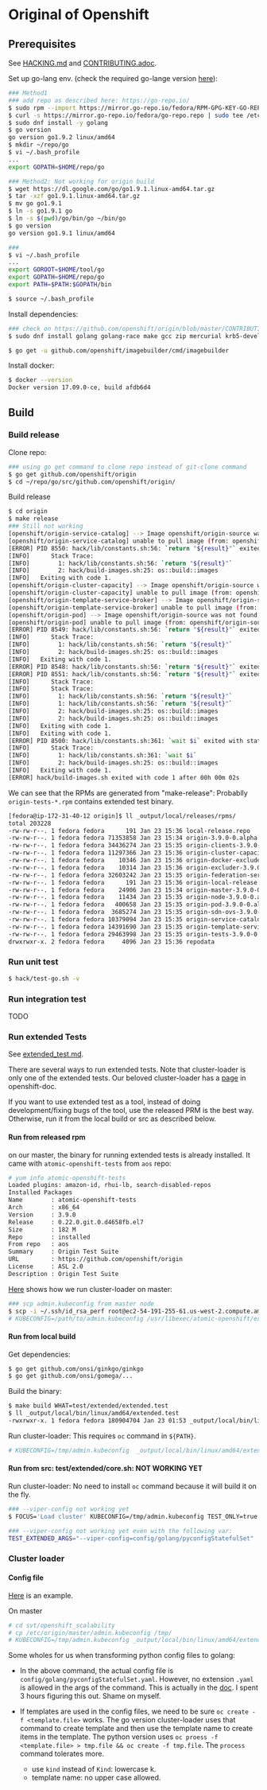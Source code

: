 # Original of Openshift

## Prerequisites
See [HACKING.md](https://github.com/openshift/origin/blob/master/HACKING.md) and [CONTRIBUTING.adoc](https://github.com/openshift/origin/blob/master/CONTRIBUTING.adoc).

Set up go-lang env. (check the required go-lange version [here](https://github.com/kubernetes/community/blob/master/contributors/devel/development.md#building-kubernetes-on-a-local-osshell-environment)):
```sh
### Method1
### add repo as described here: https://go-repo.io/
$ sudo rpm --import https://mirror.go-repo.io/fedora/RPM-GPG-KEY-GO-REPO
$ curl -s https://mirror.go-repo.io/fedora/go-repo.repo | sudo tee /etc/yum.repos.d/go-repo.repo
$ sudo dnf install -y golang
$ go version
go version go1.9.2 linux/amd64
$ mkdir ~/repo/go
$ vi ~/.bash_profile
...
export GOPATH=$HOME/repo/go

### Method2: Not working for origin build
$ wget https://dl.google.com/go/go1.9.1.linux-amd64.tar.gz
$ tar -xzf go1.9.1.linux-amd64.tar.gz 
$ mv go go1.9.1
$ ln -s go1.9.1 go
$ ln -s $(pwd)/go/bin/go ~/bin/go
$ go version
go version go1.9.1 linux/amd64

###
$ vi ~/.bash_profile
...
export GOROOT=$HOME/tool/go
export GOPATH=$HOME/repo/go
export PATH=$PATH:$GOPATH/bin

$ source ~/.bash_profile
```

Install dependencies:

```sh
### check on https://github.com/openshift/origin/blob/master/CONTRIBUTING.adoc
$ sudo dnf install golang golang-race make gcc zip mercurial krb5-devel bsdtar bc rsync bind-utils file jq tito createrepo openssl gpgme gpgme-devel libassuan libassuan-devel

$ go get -u github.com/openshift/imagebuilder/cmd/imagebuilder
```

Install docker:

```sh
$ docker --version 
Docker version 17.09.0-ce, build afdb6d4
```

## Build

### Build release

Clone repo:

```sh
### using go get command to clone repo instead of git-clone command
$ go get github.com/openshift/origin
$ cd ~/repo/go/src/github.com/openshift/origin/
```

Build release

```sh
$ cd origin
$ make release
### Still not working
[openshift/origin-service-catalog] --> Image openshift/origin-source was not found, pulling ...
[openshift/origin-service-catalog] unable to pull image (from: openshift/origin-source, tag: latest): API error (404): {"message":"pull access denied for openshift/origin-source, repository does not exist or may require 'docker login'"}
[ERROR] PID 8550: hack/lib/constants.sh:56: `return "${result}"` exited with status 1.
[INFO] 		Stack Trace: 
[INFO] 		  1: hack/lib/constants.sh:56: `return "${result}"`
[INFO] 		  2: hack/build-images.sh:25: os::build::images
[INFO]   Exiting with code 1.
[openshift/origin-cluster-capacity] --> Image openshift/origin-source was not found, pulling ...
[openshift/origin-cluster-capacity] unable to pull image (from: openshift/origin-source, tag: latest): API error (404): {"message":"pull access denied for openshift/origin-source, repository does not exist or may require 'docker login'"}
[openshift/origin-template-service-broker] --> Image openshift/origin-source was not found, pulling ...
[openshift/origin-template-service-broker] unable to pull image (from: openshift/origin-source, tag: latest): API error (404): {"message":"pull access denied for openshift/origin-source, repository does not exist or may require 'docker login'"}
[openshift/origin-pod] --> Image openshift/origin-source was not found, pulling ...
[openshift/origin-pod] unable to pull image (from: openshift/origin-source, tag: latest): API error (404): {"message":"pull access denied for openshift/origin-source, repository does not exist or may require 'docker login'"}
[ERROR] PID 8549: hack/lib/constants.sh:56: `return "${result}"` exited with status 1.
[INFO] 		Stack Trace: 
[INFO] 		  1: hack/lib/constants.sh:56: `return "${result}"`
[INFO] 		  2: hack/build-images.sh:25: os::build::images
[INFO]   Exiting with code 1.
[ERROR] PID 8548: hack/lib/constants.sh:56: `return "${result}"` exited with status 1.
[ERROR] PID 8551: hack/lib/constants.sh:56: `return "${result}"` exited with status 1.
[INFO] 		Stack Trace: 
[INFO] 		Stack Trace: 
[INFO] 		  1: hack/lib/constants.sh:56: `return "${result}"`
[INFO] 		  1: hack/lib/constants.sh:56: `return "${result}"`
[INFO] 		  2: hack/build-images.sh:25: os::build::images
[INFO] 		  2: hack/build-images.sh:25: os::build::images
[INFO]   Exiting with code 1.
[INFO]   Exiting with code 1.
[ERROR] PID 8500: hack/lib/constants.sh:361: `wait $i` exited with status 1.
[INFO] 		Stack Trace: 
[INFO] 		  1: hack/lib/constants.sh:361: `wait $i`
[INFO] 		  2: hack/build-images.sh:25: os::build::images
[INFO]   Exiting with code 1.
[ERROR] hack/build-images.sh exited with code 1 after 00h 00m 02s
```

We can see that the RPMs are generated from "make-release": Probablly `origin-tests-*.rpm` contains extended test binary.

```sh
[fedora@ip-172-31-40-12 origin]$ ll _output/local/releases/rpms/
total 203228
-rw-rw-r--. 1 fedora fedora      191 Jan 23 15:36 local-release.repo
-rw-rw-r--. 1 fedora fedora 71353858 Jan 23 15:34 origin-3.9.0-0.alpha.3.121.e4baeb2.x86_64.rpm
-rw-rw-r--. 1 fedora fedora 34436274 Jan 23 15:35 origin-clients-3.9.0-0.alpha.3.121.e4baeb2.x86_64.rpm
-rw-rw-r--. 1 fedora fedora 11297366 Jan 23 15:36 origin-cluster-capacity-3.9.0-0.alpha.3.121.e4baeb2.x86_64.rpm
-rw-rw-r--. 1 fedora fedora    10346 Jan 23 15:36 origin-docker-excluder-3.9.0-0.alpha.3.121.e4baeb2.noarch.rpm
-rw-rw-r--. 1 fedora fedora    10314 Jan 23 15:36 origin-excluder-3.9.0-0.alpha.3.121.e4baeb2.noarch.rpm
-rw-rw-r--. 1 fedora fedora 32603242 Jan 23 15:35 origin-federation-services-3.9.0-0.alpha.3.121.e4baeb2.x86_64.rpm
-rw-rw-r--. 1 fedora fedora      191 Jan 23 15:36 origin-local-release.repo
-rw-rw-r--. 1 fedora fedora    24906 Jan 23 15:34 origin-master-3.9.0-0.alpha.3.121.e4baeb2.x86_64.rpm
-rw-rw-r--. 1 fedora fedora    11434 Jan 23 15:35 origin-node-3.9.0-0.alpha.3.121.e4baeb2.x86_64.rpm
-rw-rw-r--. 1 fedora fedora   400658 Jan 23 15:35 origin-pod-3.9.0-0.alpha.3.121.e4baeb2.x86_64.rpm
-rw-rw-r--. 1 fedora fedora  3685274 Jan 23 15:35 origin-sdn-ovs-3.9.0-0.alpha.3.121.e4baeb2.x86_64.rpm
-rw-rw-r--. 1 fedora fedora 10379094 Jan 23 15:35 origin-service-catalog-3.9.0-0.alpha.3.121.e4baeb2.x86_64.rpm
-rw-rw-r--. 1 fedora fedora 14391690 Jan 23 15:35 origin-template-service-broker-3.9.0-0.alpha.3.121.e4baeb2.x86_64.rpm
-rw-rw-r--. 1 fedora fedora 29463998 Jan 23 15:35 origin-tests-3.9.0-0.alpha.3.121.e4baeb2.x86_64.rpm
drwxrwxr-x. 2 fedora fedora     4096 Jan 23 15:36 repodata

```

### Run unit test

```sh
$ hack/test-go.sh -v
```

### Run integration test
TODO

### Run extended Tests

See [extended_test.md](extended_test.md).

There are several ways to run extended tests. Note that cluster-loader is only one of the extended tests. Our beloved cluster-loader has a [page](https://docs.openshift.com/container-platform/3.7/scaling_performance/using_cluster_loader.html) in openshift-doc.

If you want to use extended test as a tool, instead of doing development/fixing bugs of the tool, use the released PRM is the best way. Otherwise, run it from the local build or src as described below.

#### Run from released rpm
on our master, the binary for running extended tests is already installed. It came with `atomic-openshift-tests` from `aos` repo:

```sh
# yum info atomic-openshift-tests
Loaded plugins: amazon-id, rhui-lb, search-disabled-repos
Installed Packages
Name        : atomic-openshift-tests
Arch        : x86_64
Version     : 3.9.0
Release     : 0.22.0.git.0.d4658fb.el7
Size        : 182 M
Repo        : installed
From repo   : aos
Summary     : Origin Test Suite
URL         : https://github.com/openshift/origin
License     : ASL 2.0
Description : Origin Test Suite

```

[Here](https://github.com/openshift/svt/blob/master/openshift_scalability/nodeVertical.sh#L25) shows how we run cluster-loader on master:

```sh
### scp admin.kubeconfig from master node
$ scp -i ~/.ssh/id_rsa_perf root@ec2-54-191-255-61.us-west-2.compute.amazonaws.com:/etc/origin/master/admin.kubeconfig /tmp/
# KUBECONFIG=/path/to/admin.kubeconfig /usr/libexec/atomic-openshift/extended.test --ginkgo.focus="Load cluster" --viper-config=$MY_CONFIG
```

#### Run from local build
Get dependencies:

```sh
$ go get github.com/onsi/ginkgo/ginkgo
$ go get github.com/onsi/gomega/...
```

Build the binary:

```sh
$ make build WHAT=test/extended/extended.test
$ ll _output/local/bin/linux/amd64/extended.test 
-rwxrwxr-x. 1 fedora fedora 180904704 Jan 23 01:53 _output/local/bin/linux/amd64/extended.test
```

Run cluster-loader: This requires `oc` command in `${PATH}`.

```sh
# KUBECONFIG=/tmp/admin.kubeconfig  _output/local/bin/linux/amd64/extended.test --ginkgo.focus="Load cluster" --viper-config=$MY_CONFIG
```

#### Run from src: test/extended/core.sh: NOT WORKING YET


Run cluster-loader: No need to install `oc` command because it will build it on the fly.

```sh
### --viper-config not working yet
$ FOCUS='Load cluster' KUBECONFIG=/tmp/admin.kubeconfig TEST_ONLY=true test/extended/core.sh --viper-config=$MY_CONFIG

### --viper-config not working yet even with the following var:
TEST_EXTENDED_ARGS="--viper-config=config/golang/pyconfigStatefulSet"
```


### Cluster loader

#### Config file

[Here](https://github.com/openshift/origin/blob/master/test/extended/testdata/cluster/master-vert.yaml) is an example.

On master

```sh
# cd svt/openshift_scalability
# cp /etc/origin/master/admin.kubeconfig /tmp/
# KUBECONFIG=/tmp/admin.kubeconfig _output/local/bin/linux/amd64/extended.test --ginkgo.focus="Load cluster" --viper-config=config/golang/pyconfigStatefulSet
```

Some wholes for us when transforming python config files to golang:

* In the above command, the actual config file is `config/golang/pyconfigStatefulSet.yaml`. However, no extension `.yaml` is allowed in the args of the command. This is actually in the [doc](https://docs.openshift.com/container-platform/3.7/scaling_performance/using_cluster_loader.html). I spent 3 hours figuring this out. Shame on myself.

* If templates are used in the config files, we need to be sure `oc create -f <template.file>` works. The go version cluster-loader uses that command to create template and then use the template name to create items in the template. The python version uses `oc proess -f <template.file> > tmp.file && oc create -f tmp.file`. The `process` command tolerates more.
  - use `kind` instead of `Kind`: lowercase k.
  - template name: no upper case allowed.
